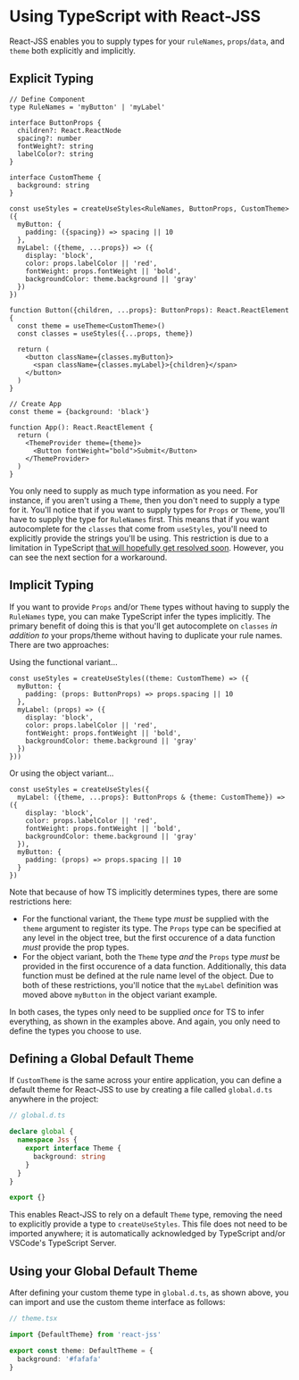 # Using TypeScript with React-JSS

React-JSS enables you to supply types for your `ruleNames`, `props`/`data`, and `theme` both explicitly and implicitly.

## Explicit Typing

```tsx
// Define Component
type RuleNames = 'myButton' | 'myLabel'

interface ButtonProps {
  children?: React.ReactNode
  spacing?: number
  fontWeight?: string
  labelColor?: string
}

interface CustomTheme {
  background: string
}

const useStyles = createUseStyles<RuleNames, ButtonProps, CustomTheme>({
  myButton: {
    padding: ({spacing}) => spacing || 10
  },
  myLabel: ({theme, ...props}) => ({
    display: 'block',
    color: props.labelColor || 'red',
    fontWeight: props.fontWeight || 'bold',
    backgroundColor: theme.background || 'gray'
  })
})

function Button({children, ...props}: ButtonProps): React.ReactElement {
  const theme = useTheme<CustomTheme>()
  const classes = useStyles({...props, theme})

  return (
    <button className={classes.myButton}>
      <span className={classes.myLabel}>{children}</span>
    </button>
  )
}

// Create App
const theme = {background: 'black'}

function App(): React.ReactElement {
  return (
    <ThemeProvider theme={theme}>
      <Button fontWeight="bold">Submit</Button>
    </ThemeProvider>
  )
}
```

You only need to supply as much type information as you need. For instance, if you aren't using a `Theme`, then you don't need to supply a type for it. You'll notice that if you want to supply types for `Props` or `Theme`, you'll have to supply the type for `RuleNames` first. This means that if you want autocomplete for the `classes` that come from `useStyles`, you'll need to explicitly provide the strings you'll be using. This restriction is due to a limitation in TypeScript [that will hopefully get resolved soon](https://github.com/microsoft/TypeScript/pull/26349). However, you can see the next section for a workaround.

## Implicit Typing

If you want to provide `Props` and/or `Theme` types without having to supply the `RuleNames` type, you can make TypeScript infer the types implicitly. The primary benefit of doing this is that you'll get autocomplete on `classes` _in addition to_ your props/theme without having to duplicate your rule names. There are two approaches:

Using the functional variant...

```tsx
const useStyles = createUseStyles((theme: CustomTheme) => ({
  myButton: {
    padding: (props: ButtonProps) => props.spacing || 10
  },
  myLabel: (props) => ({
    display: 'block',
    color: props.labelColor || 'red',
    fontWeight: props.fontWeight || 'bold',
    backgroundColor: theme.background || 'gray'
  })
}))
```

Or using the object variant...

```tsx
const useStyles = createUseStyles({
  myLabel: ({theme, ...props}: ButtonProps & {theme: CustomTheme}) => ({
    display: 'block',
    color: props.labelColor || 'red',
    fontWeight: props.fontWeight || 'bold',
    backgroundColor: theme.background || 'gray'
  }),
  myButton: {
    padding: (props) => props.spacing || 10
  }
})
```

Note that because of how TS implicitly determines types, there are some restrictions here:

- For the functional variant, the `Theme` type _must_ be supplied with the `theme` argument to register its type. The `Props` type can be specified at any level in the object tree, but the first occurence of a data function _must_ provide the prop types.
- For the object variant, both the `Theme` type _and_ the `Props` type _must_ be provided in the first occurence of a data function. Additionally, this data function must be defined at the rule name level of the object. Due to both of these restrictions, you'll notice that the `myLabel` definition was moved above `myButton` in the object variant example.

In both cases, the types only need to be supplied _once_ for TS to infer everything, as shown in the examples above. And again, you only need to define the types you choose to use.

## Defining a Global Default Theme

If `CustomTheme` is the same across your entire application, you can define a default theme for React-JSS to use by creating a file called `global.d.ts` anywhere in the project:

```typescript
// global.d.ts

declare global {
  namespace Jss {
    export interface Theme {
      background: string
    }
  }
}

export {}
```

This enables React-JSS to rely on a default `Theme` type, removing the need to explicitly provide a type to `createUseStyles`. This file does not need to be imported anywhere; it is automatically acknowledged by TypeScript and/or VSCode's TypeScript Server.

## Using your Global Default Theme

After defining your custom theme type in `global.d.ts`, as shown above, you can import and use the custom theme interface as follows:

```typescript
// theme.tsx

import {DefaultTheme} from 'react-jss'

export const theme: DefaultTheme = {
  background: '#fafafa'
}
```

